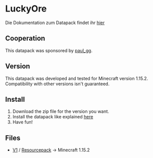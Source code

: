 # LuckyOre

Die Dokumentation zum Datapack findet ihr [hier](https://rafaelurben.github.io/minecraft/datapacks/luckyore)

## Cooperation

This datapack was sponsored by [paul_gg](https://www.fiverr.com/paul_gg).

## Version

This datapack was developed and tested for Minecraft version 1.15.2. Compatibility with other versions isn't guaranteed.

## Install

1.  Download the zip file for the version you want.
2.  Install the datapack like explained [here](https://minecraft.gamepedia.com/Tutorials/Installing_a_data_pack)
3.  Have fun!

## Files

-   [V1](https://github.com/rafaelurben/mc-luckyore/releases/download/v1/luckyore-v1.zip) / [Resourcepack](https://github.com/rafaelurben/mc-luckyore/releases/download/v1/luckyore-resources-v1.zip) -> Minecraft 1.15.2

